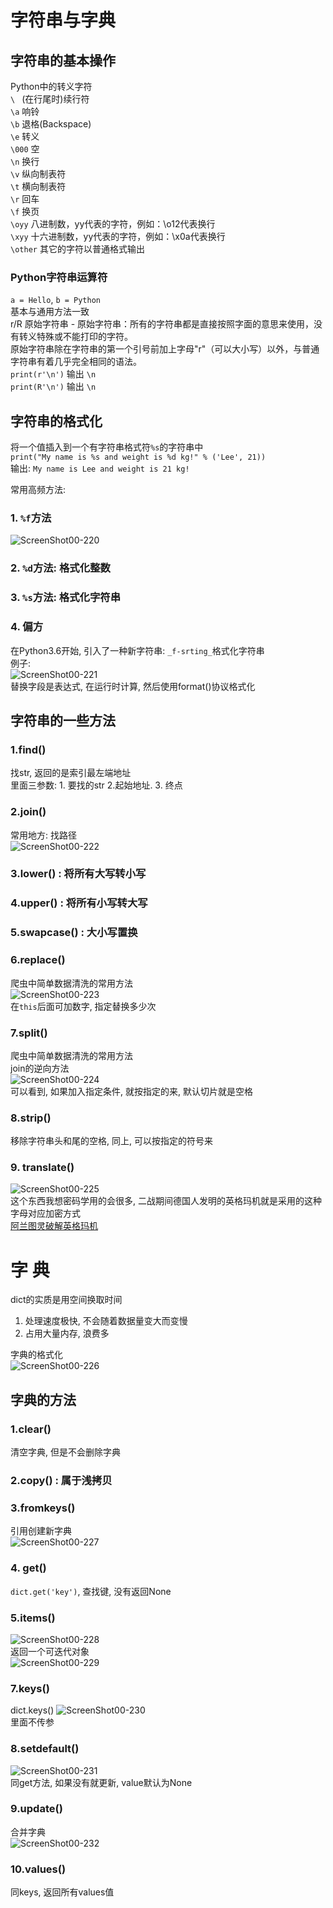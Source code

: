 字符串与字典
====


## 字符串的基本操作  
Python中的转义字符     
`\ `   (在行尾时)续行符   
`\a`	响铃   
`\b`	退格(Backspace)   
`\e`	转义     
`\000`	空    
`\n`	换行   
`\v`	纵向制表符   
`\t`	横向制表符   
`\r`	回车   
`\f`	换页   
`\oyy`	八进制数，yy代表的字符，例如：\o12代表换行  
`\xyy`	十六进制数，yy代表的字符，例如：\x0a代表换行  
`\other` 其它的字符以普通格式输出    

### Python字符串运算符
`a = Hello`,  `b = Python`   
基本与通用方法一致   
r/R	原始字符串 - 原始字符串：所有的字符串都是直接按照字面的意思来使用，没有转义特殊或不能打印的字符。   
原始字符串除在字符串的第一个引号前加上字母"r"（可以大小写）以外，与普通字符串有着几乎完全相同的语法。	  
`print(r'\n')` 输出 `\n`  
`print(R'\n')` 输出 `\n`  

## 字符串的格式化  
将一个值插入到一个有字符串格式符`%s`的字符串中     
`print("My name is %s and weight is %d kg!" % ('Lee', 21))`   
输出: `My name is Lee and weight is 21 kg!`   

常用高频方法:  
### 1. `%f`方法  
![ScreenShot00-220](https://github.com/KissMyLady/Python/blob/master/Img/ScreenShot00220.jpg)    

### 2. `%d`方法: 格式化整数   

### 3. `%s`方法: 格式化字符串  

### 4. 偏方  
在Python3.6开始, 引入了一种新字符串: `_f-srting_`格式化字符串  
例子:   
![ScreenShot00-221](https://github.com/KissMyLady/Python/blob/master/Img/ScreenShot00221.jpg)   
替换字段是表达式, 在运行时计算, 然后使用format()协议格式化  



## 字符串的一些方法  
### 1.find() 
找str, 返回的是索引最左端地址   
里面三参数: 1. 要找的str  2.起始地址.  3. 终点    
   
### 2.join() 
常用地方: 找路径  
![ScreenShot00-222](https://github.com/KissMyLady/Python/blob/master/Img/ScreenShot00222.jpg)    

### 3.lower() : 将所有大写转小写   

### 4.upper() : 将所有小写转大写    

### 5.swapcase()  : 大小写置换  

### 6.replace()   
爬虫中简单数据清洗的常用方法         
![ScreenShot00-223](https://github.com/KissMyLady/Python/blob/master/Img/ScreenShot00223.jpg)     
在`this`后面可加数字, 指定替换多少次

### 7.split()  
爬虫中简单数据清洗的常用方法   
join的逆向方法  
![ScreenShot00-224](https://github.com/KissMyLady/Python/blob/master/Img/ScreenShot00224.jpg)     
可以看到, 如果加入指定条件, 就按指定的来, 默认切片就是空格  

### 8.strip()  
移除字符串头和尾的空格, 同上, 可以按指定的符号来     

### 9. translate()  
![ScreenShot00-225](https://github.com/KissMyLady/Python/blob/master/Img/ScreenShot00225.jpg)      
这个东西我想密码学用的会很多, 二战期间德国人发明的英格玛机就是采用的这种字母对应加密方式  
[阿兰图灵破解英格玛机](https://github.com/KissMyLady/Computer/blob/master/Note/early_com3.md)  


字  典  
====
dict的实质是用空间换取时间   
1. 处理速度极快, 不会随着数据量变大而变慢  
2. 占用大量内存, 浪费多  

字典的格式化   
![ScreenShot00-226](https://github.com/KissMyLady/Python/blob/master/Img/ScreenShot00226.jpg)   


## 字典的方法 
### 1.clear()   
清空字典, 但是不会删除字典    

### 2.copy()  : 属于浅拷贝     

### 3.fromkeys()   
引用创建新字典   
![ScreenShot00-227](https://github.com/KissMyLady/Python/blob/master/Img/ScreenShot00227.jpg)    

### 4. get()     
`dict.get('key')`, 查找键, 没有返回None       

### 5.items()  
![ScreenShot00-228](https://github.com/KissMyLady/Python/blob/master/Img/ScreenShot00228.jpg)    
返回一个可迭代对象  
![ScreenShot00-229](https://github.com/KissMyLady/Python/blob/master/Img/ScreenShot00229.jpg)   

### 7.keys()      
dict.keys()
![ScreenShot00-230](https://github.com/KissMyLady/Python/blob/master/Img/ScreenShot00230.jpg)    
里面不传参  

### 8.setdefault()   
![ScreenShot00-231](https://github.com/KissMyLady/Python/blob/master/Img/ScreenShot00231.jpg)  
同get方法, 如果没有就更新, value默认为None   

### 9.update()    
合并字典  
![ScreenShot00-232](https://github.com/KissMyLady/Python/blob/master/Img/ScreenShot00232.jpg)    

### 10.values()     
同keys, 返回所有values值    

